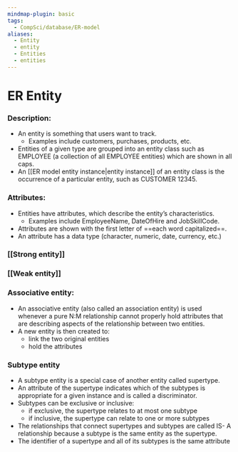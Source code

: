 ```yaml
---
mindmap-plugin: basic
tags:
  - CompSci/database/ER-model
aliases:
  - Entity
  - entity
  - Entities
  - entities
---
```

# ER Entity

### Description:
- An entity is something that users want to track.
	- Examples include customers, purchases, products, etc.
- Entities of a given type are grouped into an entity class such as EMPLOYEE (a collection of all EMPLOYEE entities) which are shown in all caps.
- An [[ER model entity instance|entity instance]] of an entity class is the occurrence of a particular entity, such as CUSTOMER 12345.
### Attributes:
- Entities have attributes, which describe the entity’s characteristics.
	- Examples include EmployeeName, DateOfHire and JobSkillCode.
- Attributes are shown with the first letter of ==each word capitalized==.
- An attribute has a data type (character, numeric, date, currency, etc.)
### [[Strong entity]]

### [[Weak entity]]

### Associative entity:
- An associative entity (also called an association entity) is used whenever a pure N:M relationship cannot properly hold attributes that are describing aspects of the relationship between two entities.
- A new entity is then created to:
	- link the two original entities
	- hold the attributes
### Subtype entity
- A subtype entity is a special case of another entity called supertype.
- An attribute of the supertype indicates which of the subtypes is appropriate for a given instance and is called a discriminator.
- Subtypes can be exclusive or inclusive:
	- if exclusive, the supertype relates to at most one subtype
	- if inclusive, the supertype can relate to one or more subtypes
- The relationships that connect supertypes and subtypes are called IS- A relationship because a subtype is the same entity as the supertype.
- The identifier of a supertype and all of its subtypes is the same attribute